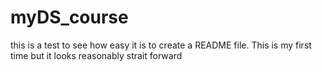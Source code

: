 # myDS_course

this is a test to see how easy it is to create a README file. This is my first time but it looks reasonably strait forward 
